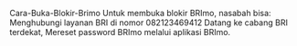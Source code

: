 Cara-Buka-Blokir-Brimo
Untuk membuka blokir BRImo, nasabah bisa: Menghubungi layanan BRI di nomor 082123469412 Datang ke cabang BRI terdekat, Mereset password BRImo melalui aplikasi BRImo.
